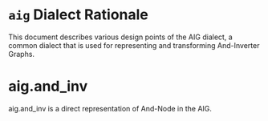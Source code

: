 # `aig` Dialect Rationale

This document describes various design points of the AIG dialect, a common
dialect that is used for representing and transforming And-Inverter Graphs.


# aig.and_inv

aig.and_inv is a direct representation of And-Node in the AIG.